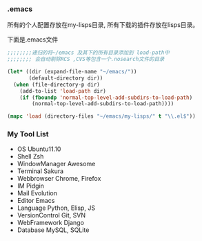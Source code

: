 
### .emacs ###

所有的个人配置存放在my-lisps目录, 所有下载的插件存放在lisps目录。

下面是.emacs文件

```lisp
;;;;;;;;递归的将~/emacs 及其下的所有目录添加到 load-path中
;;;;;;;; 会自动剔除RCS ,CVS等包含一个.nosearch文件的目录

(let* ((dir (expand-file-name "~/emacs/"))
       (default-directory dir))
  (when (file-directory-p dir)
    (add-to-list 'load-path dir)
    (if (fboundp 'normal-top-level-add-subdirs-to-load-path)
        (normal-top-level-add-subdirs-to-load-path))))

(mapc 'load (directory-files "~/emacs/my-lisps/" t "\\.el$"))
```


### My Tool List ###

* OS              Ubuntu11.10
* Shell           Zsh
* WindowManager   Awesome
* Terminal        Sakura
* Webbrowser      Chrome, Firefox
* IM              Pidgin
* Mail            Evolution
* Editor          Emacs
* Language        Python, Elisp, JS
* VersionControl  Git, SVN
* WebFramework    Django
* Database        MySQL, SQLite

